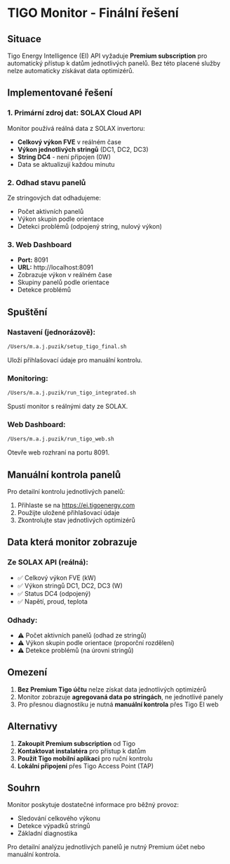 # TIGO Monitor - Finální řešení

## Situace

Tigo Energy Intelligence (EI) API vyžaduje **Premium subscription** pro automatický přístup k datům jednotlivých panelů. Bez této placené služby nelze automaticky získávat data optimizérů.

## Implementované řešení

### 1. Primární zdroj dat: SOLAX Cloud API
Monitor používá reálná data z SOLAX invertoru:
- **Celkový výkon FVE** v reálném čase
- **Výkon jednotlivých stringů** (DC1, DC2, DC3)
- **String DC4** - není připojen (0W)
- Data se aktualizují každou minutu

### 2. Odhad stavu panelů
Ze stringových dat odhadujeme:
- Počet aktivních panelů
- Výkon skupin podle orientace
- Detekci problémů (odpojený string, nulový výkon)

### 3. Web Dashboard
- **Port:** 8091
- **URL:** http://localhost:8091
- Zobrazuje výkon v reálném čase
- Skupiny panelů podle orientace
- Detekce problémů

## Spuštění

### Nastavení (jednorázově):
```bash
/Users/m.a.j.puzik/setup_tigo_final.sh
```
Uloží přihlašovací údaje pro manuální kontrolu.

### Monitoring:
```bash
/Users/m.a.j.puzik/run_tigo_integrated.sh
```
Spustí monitor s reálnými daty ze SOLAX.

### Web Dashboard:
```bash
/Users/m.a.j.puzik/run_tigo_web.sh
```
Otevře web rozhraní na portu 8091.

## Manuální kontrola panelů

Pro detailní kontrolu jednotlivých panelů:
1. Přihlaste se na https://ei.tigoenergy.com
2. Použijte uložené přihlašovací údaje
3. Zkontrolujte stav jednotlivých optimizérů

## Data která monitor zobrazuje

### Ze SOLAX API (reálná):
- ✅ Celkový výkon FVE (kW)
- ✅ Výkon stringů DC1, DC2, DC3 (W)
- ✅ Status DC4 (odpojený)
- ✅ Napětí, proud, teplota

### Odhady:
- ⚠️ Počet aktivních panelů (odhad ze stringů)
- ⚠️ Výkon skupin podle orientace (proporční rozdělení)
- ⚠️ Detekce problémů (na úrovni stringů)

## Omezení

1. **Bez Premium Tigo účtu** nelze získat data jednotlivých optimizérů
2. Monitor zobrazuje **agregovaná data po stringách**, ne jednotlivé panely
3. Pro přesnou diagnostiku je nutná **manuální kontrola** přes Tigo EI web

## Alternativy

1. **Zakoupit Premium subscription** od Tigo
2. **Kontaktovat instalatéra** pro přístup k datům
3. **Použít Tigo mobilní aplikaci** pro ruční kontrolu
4. **Lokální připojení** přes Tigo Access Point (TAP)

## Souhrn

Monitor poskytuje dostatečné informace pro běžný provoz:
- Sledování celkového výkonu
- Detekce výpadků stringů
- Základní diagnostika

Pro detailní analýzu jednotlivých panelů je nutný Premium účet nebo manuální kontrola.